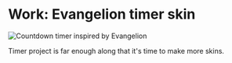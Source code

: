 # Work: Evangelion timer skin

![Countdown timer inspired by Evangelion](https://grant-uploader.s3.amazonaws.com/2025-02-03-21-52-43-2000.jpg)

Timer project is far enough along that it's time to make more skins.